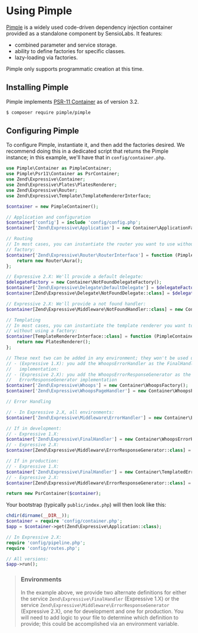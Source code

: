 # Using Pimple

[Pimple](http://pimple.sensiolabs.org/) is a widely used code-driven dependency
injection container provided as a standalone component by SensioLabs. It
features:

- combined parameter and service storage.
- ability to define factories for specific classes.
- lazy-loading via factories.

Pimple only supports programmatic creation at this time.

## Installing Pimple

Pimple implements [PSR-11 Container](https://github.com/php-fig/container)
as of version 3.2.

```bash
$ composer require pimple/pimple
```

## Configuring Pimple

To configure Pimple, instantiate it, and then add the factories desired. We
recommend doing this in a dedicated script that returns the Pimple instance; in
this example, we'll have that in `config/container.php`.

```php
use Pimple\Container as PimpleContainer;
use Pimple\Psr11\Container as PsrContainer;
use Zend\Expressive\Container;
use Zend\Expressive\Plates\PlatesRenderer;
use Zend\Expressive\Router;
use Zend\Expressive\Template\TemplateRendererInterface;

$container = new PimpleContainer();

// Application and configuration
$container['config'] = include 'config/config.php';
$container['Zend\Expressive\Application'] = new Container\ApplicationFactory;

// Routing
// In most cases, you can instantiate the router you want to use without using a
// factory:
$container['Zend\Expressive\Router\RouterInterface'] = function (PimpleContainer $container) {
    return new Router\Aura();
};

// Expressive 2.X: We'll provide a default delegate:
$delegateFactory = new Container\NotFoundDelegateFactory();
$container['Zend\Expressive\Delegate\DefaultDelegate'] = $delegateFactory;
$container[Zend\Expressive\Delegate\NotFoundDelegate::class] = $delegateFactory;

// Expressive 2.X: We'll provide a not found handler:
$container[Zend\Expressive\Middleware\NotFoundHandler::class] = new Container\NotFoundHandlerFactory();

// Templating
// In most cases, you can instantiate the template renderer you want to use
// without using a factory:
$container[TemplateRendererInterface::class] = function (PimpleContainer $container) {
    return new PlatesRenderer();
};

// These next two can be added in any environment; they won't be used unless:
// - (Expressive 1.X): you add the WhoopsErrorHandler as the FinalHandler
//   implementation:
// - (Expressive 2.X): you add the WhoopsErrorResponseGenerator as the
//   ErrorResponseGenerator implementation
$container['Zend\Expressive\Whoops'] = new Container\WhoopsFactory();
$container['Zend\Expressive\WhoopsPageHandler'] = new Container\WhoopsPageHandlerFactory();

// Error Handling

// - In Expressive 2.X, all environments:
$container['Zend\Expressive\Middleware\ErrorHandler'] = new Container\ErrorHandlerFactory();

// If in development:
// - Expressive 1.X:
$container['Zend\Expressive\FinalHandler'] = new Container\WhoopsErrorHandlerFactory();
// - Expressive 2.X:
$container[Zend\Expressive\Middleware\ErrorResponseGenerator::class] = new Container\WhoopsErrorResponseGeneratorFactory();

// If in production:
// - Expressive 1.X:
$container['Zend\Expressive\FinalHandler'] = new Container\TemplatedErrorHandlerFactory();
// - Expressive 2.X:
$container[Zend\Expressive\Middleware\ErrorResponseGenerator::class] = new Container\ErrorResponseGeneratorFactory();

return new PsrContainer($container);
```

Your bootstrap (typically `public/index.php`) will then look like this:

```php
chdir(dirname(__DIR__));
$container = require 'config/container.php';
$app = $container->get(Zend\Expressive\Application::class);

// In Expressive 2.X:
require 'config/pipeline.php';
require 'config/routes.php';

// All versions:
$app->run();
```

> ### Environments
>
> In the example above, we provide two alternate definitions for
> either the service `Zend\Expressive\FinalHandler` (Expressive 1.X) or the
> service `Zend\Expressive\Middleware\ErrorResponseGenerator` (Expressive 2.X),
> one for development and one for production. You will need to add logic to
> your file to determine which definition to provide; this could be accomplished
> via an environment variable.
